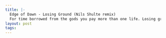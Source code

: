 ```yaml
--- 
title: |-
  Edge of Dawn - Losing Ground (Nils Shulte remix)
  For time borrowed from the gods you pay more than one life. Losing ground is what it takes if you really want to fly.
layout: post
tags: 
---
```

